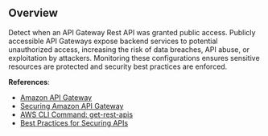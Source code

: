 ## Overview

Detect when an API Gateway Rest API was granted public access. Publicly accessible API Gateways expose backend services to potential unauthorized access, increasing the risk of data breaches, API abuse, or exploitation by attackers. Monitoring these configurations ensures sensitive resources are protected and security best practices are enforced.

**References**:
- [Amazon API Gateway](https://docs.aws.amazon.com/apigateway/latest/developerguide/welcome.html)
- [Securing Amazon API Gateway](https://docs.aws.amazon.com/apigateway/latest/developerguide/security.html)
- [AWS CLI Command: get-rest-apis](https://awscli.amazonaws.com/v2/documentation/api/latest/reference/apigateway/get-rest-apis.html)
- [Best Practices for Securing APIs](https://docs.aws.amazon.com/apigateway/latest/developerguide/api-gateway-best-practices.html)